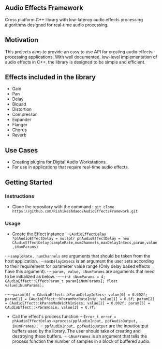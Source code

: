 ## Audio Effects Framework

Cross platform C++ library with low-latency audio effects processing algorithms designed for real-time audio processing.

## Motivation

This projects aims to provide an easy to use API for creating audio effects processing applications. With well documented, low-level implementation of audio effects in C++, the library is designed to be simple and efficient.

## Effects included in the library

- Gain
- Pan
- Delay
- Biquad
- Distortion
- Compressor
- Expander
- Flanger
- Chorus
- Reverb

## Use Cases

- Creating plugins for Digital Audio Workstations.
- For use in applications that require real-time audio effects.


## Getting Started

### Instructions

- Clone the repository with the command : `git clone https://github.com/Rishikeshdaoo/AudioEffectsFramework.git`

### Usage

- Create the Effect instance
⋅⋅⋅```CAudioEffectDelay       *phAudioEffectDelay = nullptr
	   phAudioEffectDelay = new CAudioEffectDelay(sampleRate,numChannels,maxDelayInSecs,param,value,iNumParams)
	   ```

⋅⋅⋅⋅`sampleRate, numChannels` are arguments that should be taken from the host application.
⋅⋅⋅⋅`maxDelayInSecs` is an argument the user sets according to their requirement for parameter value range (Only delay based effects have this argument).
⋅⋅⋅⋅`param, value, iNumParams` are arguments that need to be initialized as below.
⋅⋅⋅⋅⋅⋅```int iNumParams = 4;
    	CAudioEffect::EffectParam_t param[iNumParams];
        float value[iNumParams]; 
        ```

⋅⋅⋅⋅⋅⋅```param[0] = CAudioEffect::kParamDelayInSecs;
		    value[0] = 0.002f;
		    param[1] = CAudioEffect::kParamModRateInHz;
		    value[1] = 0.5f;
		    param[2] = CAudioEffect::kParamModWidthInSecs;
		    value[2] = 0.002f;
		    param[3] = CAudioEffect::kParamGain;
		    value[3] = 0.7f; 
		```

- Call the effect's process function
⋅⋅⋅`Error_t error = phAudioEffectDelay->process(ppfAudioInput, ppfAudioOutput, iNumFrames);`
⋅⋅⋅⋅`ppfAudioInput, ppfAudioOutput` are the input/output buffers used by the library. The user should take of creating and destroying these buffers.
⋅⋅⋅⋅`iNumFrames` is an argument that tells the process function the number of samples in a block of buffered audio.



